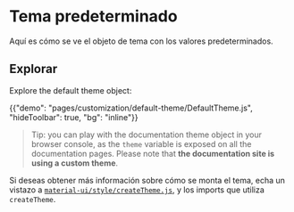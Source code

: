# Tema predeterminado

<p class="description">Aquí es cómo se ve el objeto de tema con los valores predeterminados.</p>

## Explorar

Explore the default theme object:

{{"demo": "pages/customization/default-theme/DefaultTheme.js", "hideToolbar": true, "bg": "inline"}}

> Tip: you can play with the documentation theme object in your browser console, as the `theme` variable is exposed on all the documentation pages. Please note that **the documentation site is using a custom theme**.

Si deseas obtener más información sobre cómo se monta el tema, echa un vistazo a [`material-ui/style/createTheme.js`](https://github.com/mui-org/material-ui/blob/master/packages/material-ui/src/styles/createTheme.js), y los imports que utiliza `createTheme`.